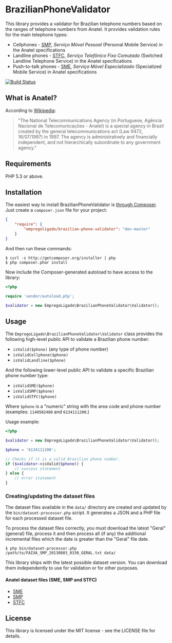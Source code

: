 # BrazilianPhoneValidator

This library provides a validator for Brazilian telephone numbers based on the
ranges of telephone numbers from Anatel. It provides validation rules for the
main telephone types:

- Cellphones - [SMP](http://tinyurl.com/anatel-smX), *Serviço Móvel Pessoal*
  (Personal Mobile Service) in the Anatel specifications
- Landline phones - [STFC](http://tinyurl.com/anatel-stfc), *Serviço
  Telefônico Fixo Comutado* (Switched Landline Telephone Service) in the
  Anatel specifications
- Push-to-talk phones - [SME](http://tinyurl.com/anatel-smX), *Serviço Móvel
  Especializado* (Specialized Mobile Service) in Anatel specifications

[![Build Status](https://travis-ci.org/EmpregoLigado/BrazilianPhoneValidator.png)](https://travis-ci.org/EmpregoLigado/BrazilianPhoneValidator)


## What is Anatel?

According to [Wikipedia](http://en.wikipedia.org/wiki/Brazilian_Agency_of_Telecommunications):

> "The National Telecommunications Agency (in Portuguese, Agência Nacional de
> Telecomunicações - Anatel) is a special agency in Brazil created by the
> general telecommunications act (Law 9472, 16/07/1997) in 1997. The agency is
> administratively and financially independent, and not hierarchically
> subordinate to any government agency."


## Requirements

PHP 5.3 or above.


## Installation

The easiest way to install BrazilianPhoneValidator is
[through Composer](http://getcomposer.org/). Just create a `composer.json` file
for your project:

```JSON
{
    "require": {
        "empregoligado/brazilian-phone-validator": "dev-master"
    }
}
```

And then run these commands:

    $ curl -s http://getcomposer.org/installer | php
    $ php composer.phar install

Now include the Composer-generated autoload to have access to the library:

```PHP
<?php

require 'vendor/autoload.php';

$validator = new EmpregoLigado\BrazilianPhoneValidator\Validator();
```


## Usage

The `EmpregoLigado\BrazilianPhoneValidator\Validator` class provides the
following high-level public API to validate a Brazilian phone number:

- `isValid($phone)` (any type of phone number)
- `isValidCellphone($phone)`
- `isValidLandline($phone)`

And the following lower-level public API to validate a specific Brazilian phone
number type:

- `isValidSME($phone)`
- `isValidSMP($phone)`
- `isValidSTFC($phone)`

Where `$phone` is a "numeric" string with the area code and phone number
(examples: `1149502480` and `6134111200`.)

Usage example:

```php
<?php

$validator = new EmpregoLigado\BrazilianPhoneValidator\Validator();

$phone = '6134111200';

// Checks if it is a valid Brazilian phone number.
if ($validator->isValid($phone)) {
    // success statement
} else {
    // error statement
}
```


### Creating/updating the dataset files

The dataset files available in the `data/` directory are created and updated
by the `bin/dataset-processor.php` script. It generates a JSON and a PHP file
for each processed dataset file.

To process the dataset files correctly, you must download the latest "Geral"
(general) file, process it and then process all (if any) the additional
incremental files which the date is greater than the "Geral" file date.

    $ php bin/dataset-processor.php /path/to/FAIXA_SMP_20130803_0330_GERAL.txt data/

This library ships with the latest possible dataset version. You can download
them independently to use for validation or for other purposes.


#### Anatel dataset files (SME, SMP and STFC)

- [SME](http://sistemas.anatel.gov.br/sapn/ArquivosABR/faixaSME.asp?SISQSmodulo=18098)
- [SMP](http://sistemas.anatel.gov.br/sapn/ArquivosABR/faixaSMP.asp?SISQSmodulo=18099)
- [STFC](http://sistemas.anatel.gov.br/sapn/ArquivosABR/faixaSTFC.asp?SISQSmodulo=18100)


## License

This library is licensed under the MIT license - see the LICENSE file for details.
